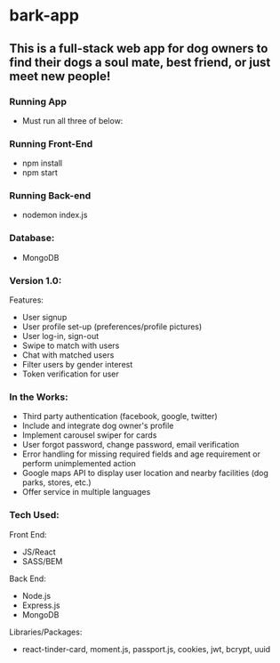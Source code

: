 # bark-app

## This is a full-stack web app for dog owners to find their dogs a soul mate, best friend, or just meet new people! 

### Running App
- Must run all three of below:
### Running Front-End
- npm install
- npm start
### Running Back-end
- nodemon index.js
### Database:
- MongoDB
### Version 1.0:
Features:
- User signup
- User profile set-up (preferences/profile pictures)
- User log-in, sign-out
- Swipe to match with users
- Chat with matched users
- Filter users by gender interest
- Token verification for user
### In the Works:
- Third party authentication (facebook, google, twitter)
- Include and integrate dog owner's profile
- Implement carousel swiper for cards
- User forgot password, change password, email verification
- Error handling for missing required fields and age requirement or perform unimplemented action
- Google maps API to display user location and nearby facilities (dog parks, stores, etc.)
- Offer service in multiple languages
### Tech Used:
Front End:
- JS/React
- SASS/BEM

Back End:
- Node.js
- Express.js
- MongoDB

Libraries/Packages:
- react-tinder-card, moment.js, passport.js, cookies, jwt, bcrypt, uuid

